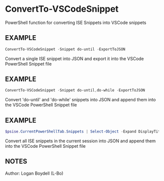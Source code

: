# ConvertTo-VSCodeSnippet
PowerShell function for converting ISE Snippets into VSCode snippets
## EXAMPLE
   ```powershell
   ConvertTo-VSCodeSnippet -Snippet do-until -ExportToJSON
   ```
   Convert a single ISE snippet into JSON and export it into the VSCode PowerShell Snippet file
  ## EXAMPLE
   ```powershell
   ConvertTo-VSCodeSnippet -Snippet do-until,do-while -ExportToJSON
   ```
   Convert 'do-until' and 'do-while' snippets into JSON and append them into the VSCode PowerShell Snippet file
## EXAMPLE
   ```powershell
   $psise.CurrentPowerShellTab.Snippets | Select-Object -Expand DisplayTitle | Foreach {ConvertTo-VSCodeSnippet -Snippet $_ -ExportToJSON}
   ```
   Convert all ISE snippets in the current session into JSON and append them into the VSCode PowerShell Snippet file
## NOTES
   Author: Logan Boydell (L-Bo)
